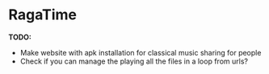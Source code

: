 # RagaTime

**TODO:**
- Make website with apk installation for classical music sharing for people
- Check if you can manage the playing all the files in a loop from urls?

